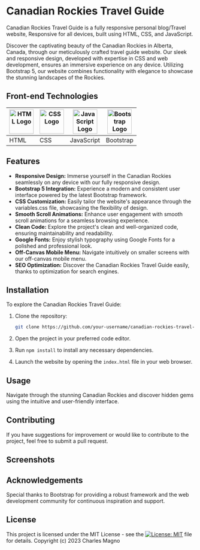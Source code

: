 # Canadian Rockies Travel Guide

Canadian Rockies Travel Guide is a fully responsive personal blog/Travel website,
Responsive for all devices, built using HTML, CSS, and JavaScript.

Discover the captivating beauty of the Canadian Rockies in Alberta, Canada, through our meticulously crafted travel guide website. Our sleek and responsive design, developed with expertise in CSS and web development, ensures an immersive experience on any device. Utilizing Bootstrap 5, our website combines functionality with elegance to showcase the stunning landscapes of the Rockies.

## Front-end Technologies
| <img src="https://www.w3.org/html/logo/downloads/HTML5_Logo_512.png" alt="HTML Logo" width="65px"> | <img src="https://upload.wikimedia.org/wikipedia/commons/d/d5/CSS3_logo_and_wordmark.svg" alt="CSS Logo" width="65px"> | <img src="https://upload.wikimedia.org/wikipedia/commons/9/99/Unofficial_JavaScript_logo_2.svg" alt="JavaScript Logo" width="65px"> | <img src="https://getbootstrap.com/docs/5.0/assets/img/bootstrap-icons.png" alt="Bootstrap Logo" width="65px"> |
| --- | --- | --- | --- |
| HTML | CSS | JavaScript | Bootstrap |

## Features

- **Responsive Design:** Immerse yourself in the Canadian Rockies seamlessly on any device with our fully responsive design.
- **Bootstrap 5 Integration:** Experience a modern and consistent user interface powered by the latest Bootstrap framework.
- **CSS Customization:** Easily tailor the website's appearance through the variables.css file, showcasing the flexibility of design.
- **Smooth Scroll Animations:** Enhance user engagement with smooth scroll animations for a seamless browsing experience.
- **Clean Code:** Explore the project's clean and well-organized code, ensuring maintainability and readability.
- **Google Fonts:** Enjoy stylish typography using Google Fonts for a polished and professional look.
- **Off-Canvas Mobile Menu:** Navigate intuitively on smaller screens with our off-canvas mobile menu.
- **SEO Optimization:** Discover the Canadian Rockies Travel Guide easily, thanks to optimization for search engines.

## Installation

To explore the Canadian Rockies Travel Guide:

1. Clone the repository:

    ```bash
    git clone https://github.com/your-username/canadian-rockies-travel-guide.git
    ```

2. Open the project in your preferred code editor.

3. Run `npm install` to install any necessary dependencies.

4. Launch the website by opening the `index.html` file in your web browser.

## Usage

Navigate through the stunning Canadian Rockies and discover hidden gems using the intuitive and user-friendly interface.

## Contributing

If you have suggestions for improvement or would like to contribute to the project, feel free to submit a pull request.

## Screenshots

## Acknowledgements

Special thanks to Bootstrap for providing a robust framework and the web development community for continuous inspiration and support.

## License

This project is licensed under the MIT License - see the [![License: MIT](https://img.shields.io/badge/License-MIT-yellow.svg)](https://opensource.org/licenses/MIT) file for details.
Copyright (c) 2023 Charles Magno
